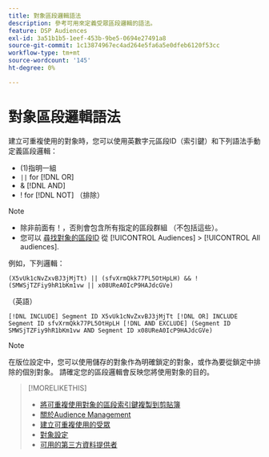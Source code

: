 ```yaml
---
title: 對象區段邏輯語法
description: 參考可用來定義受眾區段邏輯的語法。
feature: DSP Audiences
exl-id: 3a51b1b5-1eef-453b-9be5-0694e27491a8
source-git-commit: 1c13874967ec4ad264e5fa6a5e0dfeb6120f53cc
workflow-type: tm+mt
source-wordcount: '145'
ht-degree: 0%

---
```


# 對象區段邏輯語法

建立可重複使用的對象時，您可以使用英數字元區段ID（索引鍵）和下列語法手動定義區段邏輯：

* (1)指明一組
* `||` for [!DNL OR] <!-- || escaped with backticks so Jenkins doesn't think it's a Markdown table -->
* &amp; [!DNL AND]
* ! for [!DNL NOT] （排除）

>[!NOTE]
>
>* 除非前面有！，否則會包含所有指定的區段群組 （不包括這些）。
>* 您可以 [尋找對象的區段ID](reusable-audience-clipboard.md) 從 [!UICONTROL Audiences] > [!UICONTROL All audiences].


例如，下列邏輯：

```
(X5vUk1cNvZxvBJ3jMjTt) || (sfvXrmQkk77PL5OtHpLH) && !(SMWSjTZFiy9hR1bKm1vw || x08UReA0IcP9HAJdcGVe)
```

（英語）

```
[!DNL INCLUDE] Segment ID X5vUk1cNvZxvBJ3jMjTt [!DNL OR] INCLUDE Segment ID sfvXrmQkk77PL5OtHpLH [!DNL AND EXCLUDE] (Segment ID SMWSjTZFiy9hR1bKm1vw AND Segment ID x08UReA0IcP9HAJdcGVe)
```

>[!NOTE]
>
>在版位設定中，您可以使用儲存的對象作為明確鎖定的對象，或作為要從鎖定中排除的個別對象。 請確定您的區段邏輯會反映您將使用對象的目的。

>[!MORELIKETHIS]
>
>* [將可重複使用對象的區段索引鍵複製到剪貼簿](reusable-audience-clipboard.md)
>* [關於Audience Management](audience-about.md)
>* [建立可重複使用的受眾](reusable-audience-create.md)
>* [對象設定](audience-settings.md)
>* [可用的第三方資料提供者](third-party-data-providers.md)

